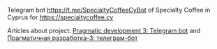Telegram bot https://t.me/SpecialtyCoffeeCyBot of Specialty Coffee in Cyprus for https://specialtycoffee.cy 

Articles about project: [Pragmatic development 3: Telegram bot](https://dev.to/vladimir_mvs/pragmatic-development-3-telegram-bot-ed1) and [Прагматичная разработка-3: телеграм-бот](https://habr.com/ru/post/677594/)
